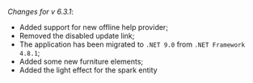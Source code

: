 _Changes for v 6.3.1_:
- Added support for new offline help provider;
- Removed the disabled update link;
- The application has been migrated to `.NET 9.0` from `.NET Framework 4.8.1`;
- Added some new furniture elements;
- Added the light effect for the spark entity
